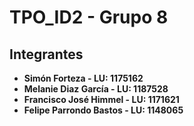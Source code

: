 # TPO_ID2 - Grupo 8

## Integrantes
- **Simón Forteza - LU: 1175162**
- **Melanie Diaz García - LU: 1187528**
- **Francisco José Himmel - LU: 1171621**
- **Felipe Parrondo Bastos - LU: 1148065**

